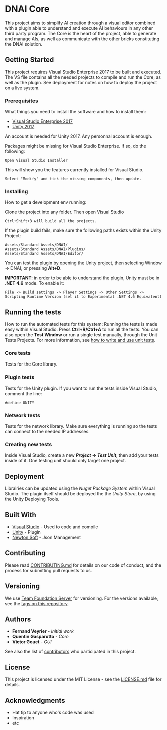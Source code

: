 # DNAI Core

This project aims to simplify AI creation through a visual editor combined with a plugin able to understand and execute AI behaviours in any other third party program.
The Core is the heart of the project, able to generate and manage AIs, as well as communicate with the other bricks constituting the DNAI solution.

## Getting Started

This project requires Visual Studio Enterprise 2017 to be built and executed. The VS file contains all the needed projects to compile and run the Core, as well as the plugin.
See deployment for notes on how to deploy the project on a live system.

### Prerequisites

What things you need to install the software and how to install them:

- [Visual Studio Enterprise 2017](https://duly-eip.visualstudio.com/Duly?line=15&lineStyle=plain&lineEnd=15&lineStartColumn=3&lineEndColumn=32)
- [Unity 2017](https://unity3d.com/)

An account is needed for Unity 2017. Any personnal account is enough.

Packages might be missing for Visual Studio Enterprise. If so, do the following:
```
Open Visual Studio Installer
```
This will show you the features currently installed for Visual Studio.
```
Select "Modify" and tick the missing components, then update.
```

### Installing

How to get a development env running:

Clone the project into any folder. Then open Visual Studio

```
Ctrl+Shift+B will build all the projects.
```

If the plugin build fails, make sure the following paths exists within the Unity Project:
```
Assets/Standard Assets/DNAI/
Assets/Standard Assets/DNAI/Plugins/
Assets/Standard Assets/DNAI/Editor/
```

You can test the plugin by opening the Unity project, then selecting Window => DNAI, or pressing **Alt+D**.

**IMPORTANT**: in order to be able to understand the plugin, Unity must be in **.NET 4.6** mode. To enable it:
```
File -> Build settings -> Player Settings -> Other Settings -> Scripting Runtime Version (set it to Experimental .NET 4.6 Equivalent)
```

## Running the tests

How to run the automated tests for this system:
Running the tests is made easy within Visual Studio. Press **Ctrl+R/Ctrl+A** to run all the tests.
You can also open the **Test Window** or run a single test manually, through the Unit Tests Projects. For more information, see [how to write and use unit tests](https://msdn.microsoft.com/en-us/library/hh694602.aspx).

### Core tests

Tests for the Core library.

### Plugin tests

Tests for the Unity plugin. If you want to run the tests inside Visual Studio, comment the line:

```
#define UNITY
```

### Network tests

Tests for the network library. Make sure everything is running so the tests can connect to the needed IP addresses.

### Creating new tests

Inside Visual Studio, create a new ***Project -> Test Unit***, then add your tests inside of it. One testing unit should only target one project.

## Deployment

Librairies can be updated using the *Nuget Package System* within Visual Studio. The plugin itself should be deployed the the *Unity Store*, by using the Unity Deploying Tools.

## Built With

* [Visual Studio](http://www.dropwizard.io/1.0.2/docs/) - Used to code and compile
* [Unity](https://maven.apache.org/) - Plugin
* [Newton Soft](https://rometools.github.io/rome/) - Json Management

## Contributing

Please read [CONTRIBUTING.md](https://gist.github.com/PurpleBooth/b24679402957c63ec426) for details on our code of conduct, and the process for submitting pull requests to us.

## Versioning

We use [Team Foundation Server](https://www.visualstudio.com/team-services/) for versioning. For the versions available, see the [tags on this repository](https://github.com/your/project/tags). 

## Authors

* **Fernand Veyrier** - *Initial work*
* **Quentin Gasparotto** - *Core*
* **Victor Gouet** - *GUI*

See also the list of [contributors](https://github.com/your/project/contributors) who participated in this project.

## License

This project is licensed under the MIT License - see the [LICENSE.md](LICENSE.md) file for details.

## Acknowledgments

* Hat tip to anyone who's code was used
* Inspiration
* etc
